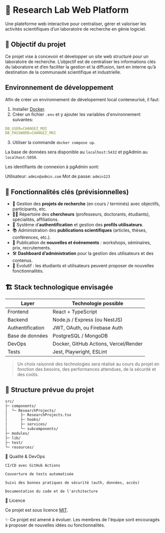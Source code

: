 # 🧪 Research Lab Web Platform

Une plateforme web interactive pour centraliser, gérer et valoriser les activités scientifiques d’un laboratoire de recherche en génie logiciel.

## 🎯 Objectif du projet

Ce projet vise à concevoir et développer un site web structuré pour un laboratoire de recherche. L’objectif est de centraliser les informations clés du laboratoire et d’en faciliter la gestion et la diffusion, tant en interne qu’à destination de la communauté scientifique et industrielle.

## Environnement de développement

Afin de créer un environnement de dévelopement local conteneurisé, il faut:

1. Installer [Docker](https://www.docker.com/products/docker-desktop/).
2. Créer un fichier `.env` et y ajouter les variables d'environnement suivantes:

```yaml
DB_USER=CHANGEZ_MOI
DB_PASSWORD=CHANGEZ_MOI
```

3. Utiliser la commande `docker compose up`.

La base de données sera disponible au `localhost:5432` et pgAdmin au `localhost:5050`.

Les identifiants de connexion à pgAdmin sont:

Utilisateur: `admin@admin.com`
Mot de passe: `admin123`

## 🚀 Fonctionnalités clés (prévisionnelles)

-   🔬 Gestion des **projets de recherche** (en cours / terminés) avec objectifs, participants, etc.
-   👩‍🔬 Répertoire des **chercheurs** (professeurs, doctorants, étudiants), spécialités, affiliations.
-   👤 Système d’**authentification** et gestion des **profils utilisateurs**.
-   📚 Administration des **publications scientifiques** (articles, thèses, conférences, etc.).
-   📰 Publication de **nouvelles et événements** : workshops, séminaires, prix, recrutements.
-   🛠️ **Dashboard d’administration** pour la gestion des utilisateurs et des contenus.
-   🧩 Évolutif : les étudiants et utilisateurs peuvent proposer de nouvelles fonctionnalités.

## 🏗️ Stack technologique envisagée

| Layer            | Technologie possible                  |
| ---------------- | ------------------------------------- |
| Frontend         | React + TypeScript                    |
| Backend          | Node.js / Express (ou NestJS)         |
| Authentification | JWT, OAuth, ou Firebase Auth          |
| Base de données  | PostgreSQL / MongoDB                  |
| DevOps           | Docker, GitHub Actions, Vercel/Render |
| Tests            | Jest, Playwright, ESLint              |

> Un choix raisonné des technologies sera réalisé au cours du projet en fonction des besoins, des performances attendues, de la sécurité et des coûts.

## 📁 Structure prévue du projet

```bash
src/
├─ components/
│  └─ ResearchProjects/
│      ├─ ResearchProjects.tsx
│      ├─ hooks/
│      ├─ services/
│      └─ subcomponents/
├─ modules/
├─ lib/
├─ test/
└─ resources/
```

🧪 Qualité & DevOps

    CI/CD avec GitHub Actions

    Couverture de tests automatisée

    Suivi des bonnes pratiques de sécurité (auth, données, accès)

    Documentation du code et de l'architecture

📄 Licence

Ce projet est sous licence [MIT](LICENSE.txt).

✨ Ce projet est amené à évoluer. Les membres de l'équipe sont encouragés à proposer de nouvelles idées ou fonctionnalités.
